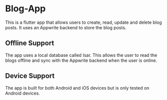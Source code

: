 # Blog-App

This is a flutter app that allows users to create, read, update and delete blog posts. 
It uses an Appwrite backend to store the blog posts.

## Offline Support
The app uses a local database called Isar. This allows the user to read the blogs offline and sync with the Appwrite backend when the user is online.

## Device Support
The app is built for both Android and iOS devices but is only tested on Android devices.
